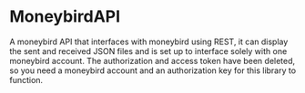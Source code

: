 # MoneybirdAPI
A moneybird API that interfaces with moneybird using REST, it can display the sent and received JSON files and is set up to interface solely with one moneybird account.
The authorization and access token have been deleted, so you need a moneybird account and an authorization key for this library to function.
